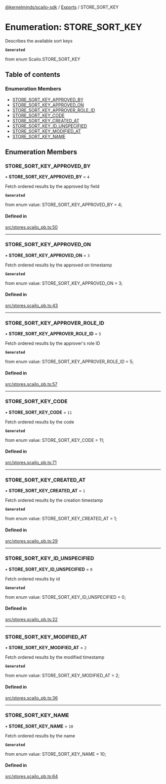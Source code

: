 [@kernelminds/scailo-sdk](../README.md) / [Exports](../modules.md) / STORE\_SORT\_KEY

# Enumeration: STORE\_SORT\_KEY

Describes the available sort keys

**`Generated`**

from enum Scailo.STORE_SORT_KEY

## Table of contents

### Enumeration Members

- [STORE\_SORT\_KEY\_APPROVED\_BY](STORE_SORT_KEY.md#store_sort_key_approved_by)
- [STORE\_SORT\_KEY\_APPROVED\_ON](STORE_SORT_KEY.md#store_sort_key_approved_on)
- [STORE\_SORT\_KEY\_APPROVER\_ROLE\_ID](STORE_SORT_KEY.md#store_sort_key_approver_role_id)
- [STORE\_SORT\_KEY\_CODE](STORE_SORT_KEY.md#store_sort_key_code)
- [STORE\_SORT\_KEY\_CREATED\_AT](STORE_SORT_KEY.md#store_sort_key_created_at)
- [STORE\_SORT\_KEY\_ID\_UNSPECIFIED](STORE_SORT_KEY.md#store_sort_key_id_unspecified)
- [STORE\_SORT\_KEY\_MODIFIED\_AT](STORE_SORT_KEY.md#store_sort_key_modified_at)
- [STORE\_SORT\_KEY\_NAME](STORE_SORT_KEY.md#store_sort_key_name)

## Enumeration Members

### STORE\_SORT\_KEY\_APPROVED\_BY

• **STORE\_SORT\_KEY\_APPROVED\_BY** = ``4``

Fetch ordered results by the approved by field

**`Generated`**

from enum value: STORE_SORT_KEY_APPROVED_BY = 4;

#### Defined in

[src/stores.scailo_pb.ts:50](https://github.com/scailo/ts-sdk/blob/c10a36b57201dfa5903d4b53efa1e62aa6208936/src/stores.scailo_pb.ts#L50)

___

### STORE\_SORT\_KEY\_APPROVED\_ON

• **STORE\_SORT\_KEY\_APPROVED\_ON** = ``3``

Fetch ordered results by the approved on timestamp

**`Generated`**

from enum value: STORE_SORT_KEY_APPROVED_ON = 3;

#### Defined in

[src/stores.scailo_pb.ts:43](https://github.com/scailo/ts-sdk/blob/c10a36b57201dfa5903d4b53efa1e62aa6208936/src/stores.scailo_pb.ts#L43)

___

### STORE\_SORT\_KEY\_APPROVER\_ROLE\_ID

• **STORE\_SORT\_KEY\_APPROVER\_ROLE\_ID** = ``5``

Fetch ordered results by the approver's role ID

**`Generated`**

from enum value: STORE_SORT_KEY_APPROVER_ROLE_ID = 5;

#### Defined in

[src/stores.scailo_pb.ts:57](https://github.com/scailo/ts-sdk/blob/c10a36b57201dfa5903d4b53efa1e62aa6208936/src/stores.scailo_pb.ts#L57)

___

### STORE\_SORT\_KEY\_CODE

• **STORE\_SORT\_KEY\_CODE** = ``11``

Fetch ordered results by the code

**`Generated`**

from enum value: STORE_SORT_KEY_CODE = 11;

#### Defined in

[src/stores.scailo_pb.ts:71](https://github.com/scailo/ts-sdk/blob/c10a36b57201dfa5903d4b53efa1e62aa6208936/src/stores.scailo_pb.ts#L71)

___

### STORE\_SORT\_KEY\_CREATED\_AT

• **STORE\_SORT\_KEY\_CREATED\_AT** = ``1``

Fetch ordered results by the creation timestamp

**`Generated`**

from enum value: STORE_SORT_KEY_CREATED_AT = 1;

#### Defined in

[src/stores.scailo_pb.ts:29](https://github.com/scailo/ts-sdk/blob/c10a36b57201dfa5903d4b53efa1e62aa6208936/src/stores.scailo_pb.ts#L29)

___

### STORE\_SORT\_KEY\_ID\_UNSPECIFIED

• **STORE\_SORT\_KEY\_ID\_UNSPECIFIED** = ``0``

Fetch ordered results by id

**`Generated`**

from enum value: STORE_SORT_KEY_ID_UNSPECIFIED = 0;

#### Defined in

[src/stores.scailo_pb.ts:22](https://github.com/scailo/ts-sdk/blob/c10a36b57201dfa5903d4b53efa1e62aa6208936/src/stores.scailo_pb.ts#L22)

___

### STORE\_SORT\_KEY\_MODIFIED\_AT

• **STORE\_SORT\_KEY\_MODIFIED\_AT** = ``2``

Fetch ordered results by the modified timestamp

**`Generated`**

from enum value: STORE_SORT_KEY_MODIFIED_AT = 2;

#### Defined in

[src/stores.scailo_pb.ts:36](https://github.com/scailo/ts-sdk/blob/c10a36b57201dfa5903d4b53efa1e62aa6208936/src/stores.scailo_pb.ts#L36)

___

### STORE\_SORT\_KEY\_NAME

• **STORE\_SORT\_KEY\_NAME** = ``10``

Fetch ordered results by the name

**`Generated`**

from enum value: STORE_SORT_KEY_NAME = 10;

#### Defined in

[src/stores.scailo_pb.ts:64](https://github.com/scailo/ts-sdk/blob/c10a36b57201dfa5903d4b53efa1e62aa6208936/src/stores.scailo_pb.ts#L64)
